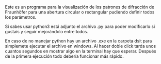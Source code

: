 Este es un programa para la visualización de los patrones de difracción de Fraunhöfer para una abertura circular o rectangular pudiendo definir todos los parámetros.

Si sabes usar python3 está adjunto el archivo .py para poder modificarlo si gustaís y seguir mejorándolo entre todos.

En caso de no manejar python hay un archivo .exe en la carpeta dsit para simplemete ejecutar el archivo en windows. Al hacer doble click tarda unos cuantos segundos en mostrar algo en la terminal hay que esperar. Después de la primera ejecución todo debería funcionar más rápido.
